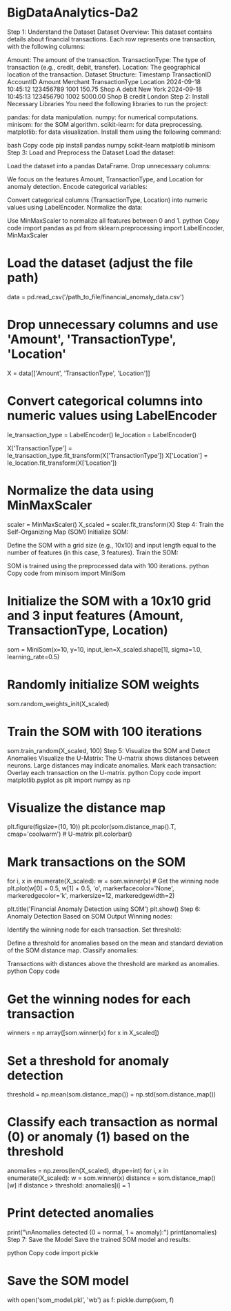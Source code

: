 # BigDataAnalytics-Da2
Step 1: Understand the Dataset
Dataset Overview: This dataset contains details about financial transactions. Each row represents one transaction, with the following columns:

Amount: The amount of the transaction.
TransactionType: The type of transaction (e.g., credit, debit, transfer).
Location: The geographical location of the transaction.
Dataset Structure:
Timestamp	TransactionID	AccountID	Amount	Merchant	TransactionType	Location
2024-09-18 10:45:12	123456789	1001	150.75	Shop A	debit	New York
2024-09-18 10:45:13	123456790	1002	5000.00	Shop B	credit	London
Step 2: Install Necessary Libraries
You need the following libraries to run the project:

pandas: for data manipulation.
numpy: for numerical computations.
minisom: for the SOM algorithm.
scikit-learn: for data preprocessing.
matplotlib: for data visualization.
Install them using the following command:

bash
Copy code
pip install pandas numpy scikit-learn matplotlib minisom
Step 3: Load and Preprocess the Dataset
Load the dataset:

Load the dataset into a pandas DataFrame.
Drop unnecessary columns:

We focus on the features Amount, TransactionType, and Location for anomaly detection.
Encode categorical variables:

Convert categorical columns (TransactionType, Location) into numeric values using LabelEncoder.
Normalize the data:

Use MinMaxScaler to normalize all features between 0 and 1.
python
Copy code
import pandas as pd
from sklearn.preprocessing import LabelEncoder, MinMaxScaler

# Load the dataset (adjust the file path)
data = pd.read_csv('/path_to_file/financial_anomaly_data.csv')

# Drop unnecessary columns and use 'Amount', 'TransactionType', 'Location'
X = data[['Amount', 'TransactionType', 'Location']]

# Convert categorical columns into numeric values using LabelEncoder
le_transaction_type = LabelEncoder()
le_location = LabelEncoder()

X['TransactionType'] = le_transaction_type.fit_transform(X['TransactionType'])
X['Location'] = le_location.fit_transform(X['Location'])

# Normalize the data using MinMaxScaler
scaler = MinMaxScaler()
X_scaled = scaler.fit_transform(X)
Step 4: Train the Self-Organizing Map (SOM)
Initialize SOM:

Define the SOM with a grid size (e.g., 10x10) and input length equal to the number of features (in this case, 3 features).
Train the SOM:

SOM is trained using the preprocessed data with 100 iterations.
python
Copy code
from minisom import MiniSom

# Initialize the SOM with a 10x10 grid and 3 input features (Amount, TransactionType, Location)
som = MiniSom(x=10, y=10, input_len=X_scaled.shape[1], sigma=1.0, learning_rate=0.5)

# Randomly initialize SOM weights
som.random_weights_init(X_scaled)

# Train the SOM with 100 iterations
som.train_random(X_scaled, 100)
Step 5: Visualize the SOM and Detect Anomalies
Visualize the U-Matrix:
The U-matrix shows distances between neurons. Large distances may indicate anomalies.
Mark each transaction:
Overlay each transaction on the U-matrix.
python
Copy code
import matplotlib.pyplot as plt
import numpy as np

# Visualize the distance map
plt.figure(figsize=(10, 10))
plt.pcolor(som.distance_map().T, cmap='coolwarm')  # U-matrix
plt.colorbar()

# Mark transactions on the SOM
for i, x in enumerate(X_scaled):
    w = som.winner(x)  # Get the winning node
    plt.plot(w[0] + 0.5, w[1] + 0.5, 'o', markerfacecolor='None', markeredgecolor='k', markersize=12, markeredgewidth=2)

plt.title('Financial Anomaly Detection using SOM')
plt.show()
Step 6: Anomaly Detection Based on SOM Output
Winning nodes:

Identify the winning node for each transaction.
Set threshold:

Define a threshold for anomalies based on the mean and standard deviation of the SOM distance map.
Classify anomalies:

Transactions with distances above the threshold are marked as anomalies.
python
Copy code
# Get the winning nodes for each transaction
winners = np.array([som.winner(x) for x in X_scaled])

# Set a threshold for anomaly detection
threshold = np.mean(som.distance_map()) + np.std(som.distance_map())

# Classify each transaction as normal (0) or anomaly (1) based on the threshold
anomalies = np.zeros(len(X_scaled), dtype=int)
for i, x in enumerate(X_scaled):
    w = som.winner(x)
    distance = som.distance_map()[w]
    if distance > threshold:
        anomalies[i] = 1

# Print detected anomalies
print("\nAnomalies detected (0 = normal, 1 = anomaly):")
print(anomalies)
Step 7: Save the Model
Save the trained SOM model and results:

python
Copy code
import pickle

# Save the SOM model
with open('som_model.pkl', 'wb') as f:
    pickle.dump(som, f)
